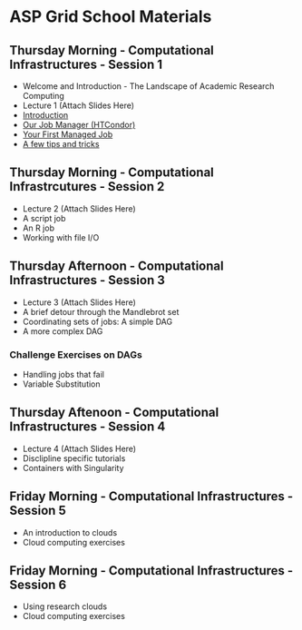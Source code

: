 # ASP Grid School Materials

## Thursday Morning - Computational Infrastructures - Session 1

   * Welcome and Introduction - The Landscape of Academic Research Computing
   * Lecture 1 (Attach Slides Here)
   * [Introduction](https://github.com/opensciencegrid/dosar/blob/master/docs/Materials/01-Introduction.md) 
   * [Our Job Manager (HTCondor)](https://github.com/opensciencegrid/dosar/blob/master/docs/Materials/02-OurJobManager.md)
   * [Your First Managed Job](https://github.com/opensciencegrid/dosar/blob/master/docs/Materials/03-FirstManagedJob.md)
   * [A few tips and tricks](https://github.com/opensciencegrid/dosar/blob/master/docs/Materials/04-TipsandTricks.md)
   
## Thursday Morning - Computational Infrastrcutures - Session 2

   * Lecture 2 (Attach Slides Here)
   * A script job
   * An R job
   * Working with file I/O
   
## Thursday Afternoon - Computational Infrastructures - Session 3

   * Lecture 3 (Attach Slides Here)
   * A brief detour through the Mandlebrot set
   * Coordinating sets of jobs: A simple DAG
   * A more complex DAG
   
### Challenge Exercises on DAGs

   * Handling jobs that fail
   * Variable Substitution
   
## Thursday Aftenoon - Computational Infrastructures - Session 4

   * Lecture 4 (Attach Slides Here)
   * Disclipline specific tutorials
   * Containers with Singularity
   
## Friday Morning - Computational Infrastructures - Session 5
   * An introduction to clouds
   * Cloud computing exercises
   
## Friday Morning - Computational Infrastructures - Session 6
   * Using research clouds
   * Cloud computing exercises
